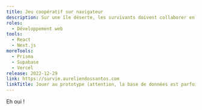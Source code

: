 ```yaml
---
title: Jeu coopératif sur navigateur
description: Sur une île déserte, les survivants doivent collaborer en asynchrone pour développer leurs campements.
roles:
  - Développement web
tools:
  - React
  - Next.js
moreTools:
  - Prisma
  - Supabase
  - Vercel
release: 2022-12-29
link: https://survie.aureliendossantos.com
linkTitle: Jouer au prototype (attention, la base de données est parfois hors ligne)
---
```


Eh oui !
